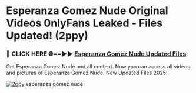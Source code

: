 # Esperanza Gomez Nude Original Videos 0nlyFans Leaked - Files Updated! (2ppy)

<h3>🔴 CLICK HERE 🌐==►► <a href="https://tinyurl.com/52m3yx9h" rel="nofollow">Esperanza Gomez Nude Updated Files</a></h3>

Get Esperanza Gomez Nude and all content. Now you can access all videos and pictures of Esperanza Gomez Nude. New Updated Files 2025!

[![2ppy](https://i.imgur.com/TnHtlc8.gif)](https://tinyurl.com/52m3yx9h)
esperanza gómez nude